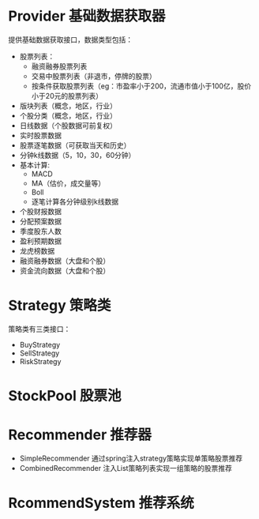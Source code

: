 # Provider 基础数据获取器

提供基础数据获取接口，数据类型包括：

* 股票列表：
    * 融资融券股票列表
    * 交易中股票列表（非退市，停牌的股票）
    * 按条件获取股票列表（eg：市盈率小于200，流通市值小于100亿，股价小于20元的股票列表）
* 版块列表（概念，地区，行业）
* 个股分类（概念，地区，行业）
* 日线数据（个股数据可前复权）
* 实时股票数据
* 股票逐笔数据（可获取当天和历史）
* 分钟k线数据（5，10，30，60分钟）
* 基本计算:
    * MACD
    * MA（估价，成交量等）
    * Boll
    * 逐笔计算各分钟级别k线数据
* 个股财报数据
* 分配预案数据
* 季度股东人数
* 盈利预期数据
* 龙虎榜数据
* 融资融券数据（大盘和个股）
* 资金流向数据（大盘和个股）

# Strategy 策略类

策略类有三类接口：

* BuyStrategy
* SellStrategy
* RiskStrategy

# StockPool 股票池

# Recommender 推荐器

* SimpleRecommender 通过spring注入strategy策略实现单策略股票推荐
* CombinedRecommender 注入List<Recommender>策略列表实现一组策略的股票推荐

# RcommendSystem 推荐系统
